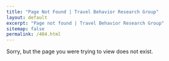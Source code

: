 ```yaml
---
title: "Page Not Found | Travel Behavior Research Group"
layout: default
excerpt: "Page not found | Travel Behavior Research Group"
sitemap: false
permalink: /404.html
---
```


Sorry, but the page you were trying to view does not exist.
